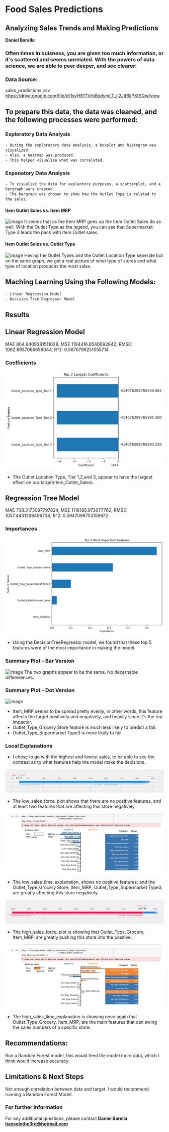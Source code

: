 # Food Sales Predictions
## Analyzing Sales Trends and Making Predictions

**Daniel Barella**: 

### Often times in buisness, you are given too much information, or it's scattered and seems unrelated. With the powers of data science, we are able to peer deeper, and see clearer:

### Data Source:
sales_predictions.csv
https://drive.google.com/file/d/1syH81TVrbBsdymLT_jl2JIf6IjPXtSQw/view

## To prepare this data, the data was cleaned, and the following processes were performed:

### Exploratory Data Analysis
    - During the exploratory data analysis, a boxplot and histogram was visualized.
    - Also, a heatmap was produced.
    - This helped visualize what was correlated.
    
 ### Expanatory Data Analysis
    - To visualize the data for explantory purposes, a scatterplot, and a bargraph were created.
    - The bargraph was chosen to show how the Outlet Type is related to the sales.

#### Item Outlet Sales vs. Item MRP
![image](https://user-images.githubusercontent.com/114630422/202842496-085e1ca8-011b-46be-9eb0-6d25795586eb.png)
It seems that as the Item MRP goes up the Item Outlet Sales do as well.  With the Outlet Type as the legend, you can see that Supermarket Type 3 leads the pack with Item Outlet sales.

#### Item Outlet Sales vs. Outlet Type
![image](https://user-images.githubusercontent.com/114630422/202842626-f6e0bbdf-1c4e-4bd5-a3b4-2409e5e78b0b.png)
Having the Outlet Types and the Outlet Location Type seperate but on the same 
graph, we get a real picture of what type of stores and what type of location produces the most sales.

## Maching Learning Using the Following Models:
    - Linear Regression Model
    - Decision Tree Regressor Model
    
## Results

## Linear Regression Model

MAE 804.9409381511028,
 MSE 1194416.6540692842,
 RMSE: 1092.8937066656044,
 R^2: 0.5670799251055714 
 
### Coefficients 

![image](LinearRegression.png)
- The Outlet Location Type, Tier 1,2,and 3, appear to have the largest effect on our target(Item_Outlet_Sales).


## Regression Tree Model

MAE 738.3173097797824,
 MSE 1118185.973077762,
 RMSE: 1057.4431299496734,
 R^2: 0.5947099753159972 
 
### Importances

![image](dec_tree.png)
- Using the DecisionTreeRegressor model, we found that these top 5 features were of the most importance in making the model.

### Summary Plot - Bar Version

![image](dec_tree_shap_bar.png)
The two graphs appear to be the same. No decernable differerences.

### Summary Plot - Dot Version

![image](dec_tree_shap_dot.png)
- Item_MRP seems to be spread pretty evenly, in other words, this feature affects the target positively and negatively, and heavily since it's the top impactor.
- Outlet_Type_Grocery Store feature is much less likely to predict a fail.
- Outlet_Type_Supermarket Type3 is more likely to fail.

### Local Explanations

- I chose to go with the highest and lowest sales, to be able to see the contrast as to what features help the model make the decisions.

![image](low_sales_force_plot.png)
- The low_sales_force_plot shows that there are no positive features, and at least two features that are affecting this store negatively.  

![image](low_sales_lime.png)
- The low_sales_lime_explanation, shows no positive features; and the Outlet_Type_Grocery Store, Item_MRP, Outlet_Type_Supermarket Type3, are greatly affecting this store negatively.	

![image](high_sales_force_plot.png)
- The high_sales_force_plot is showing that Outlet_Type_Grocery, Item_MRP, are greatly pushing this store into the positive.

![image](high_sales_lime.png)
- The high_sales_lime_explanation is showing once again that Outlet_Type_Grocery, Item_MRP, are the main features that can swing the sales numbers of a specific store.

## Recommendations:

Run a Random Forest model, this would feed the model more data, which I think would increase accuracy.

## Limitations & Next Steps

Not enough correlation between data and target. I would recommend running a Random Forest Model.

### For further information


For any additional questions, 
please contact 
**Daniel Barella**
**hansolothe3rd@hotmail.com**
